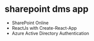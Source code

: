 # sharepoint dms app
- SharePoint Online
- ReactJs with Create-React-App
- Azure Active Directory Authentication
